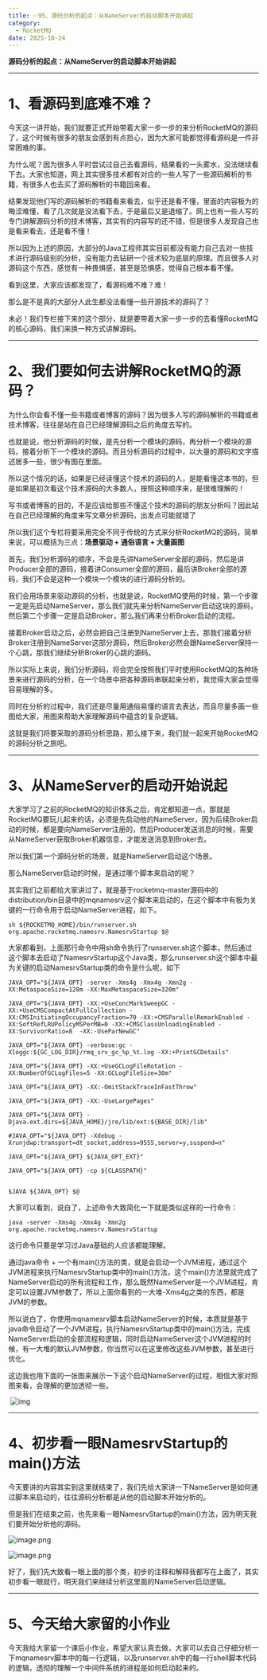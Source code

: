 ```yaml
---
title: ✅95、源码分析的起点：从NameServer的启动脚本开始讲起
category:
  - RocketMQ
date: 2025-10-24
---
```



**源码分析的起点：从NameServer的启动脚本开始讲起**

---

# 1、看源码到底难不难？

今天这一讲开始，我们就要正式开始带着大家一步一步的来分析RocketMQ的源码了，这个时候有很多的朋友会感到有点担心，因为大家可能都觉得看源码是一件非常困难的事。

为什么呢？因为很多人平时尝试过自己去看源码，结果看的一头雾水，没法继续看下去。大家也知道，网上其实很多技术都有对应的一些人写了一些源码解析的书籍，有很多人也去买了源码解析的书籍回来看。

结果发现他们写的源码解析的书籍看来看去，似乎还是看不懂，里面的内容极为的晦涩难懂，看了几次就是没法看下去，于是最后又是退缩了。网上也有一些人写的专门讲解源码分析的技术博客，其实有的内容写的还不错，但是很多人发现自己也是看来看去，还是看不懂！

所以因为上述的原因，大部分的Java工程师其实目前都没有能力自己去对一些技术进行源码级别的分析，没有能力去钻研一个技术较为底层的原理。而且很多人对源码这个东西，感觉有一种畏惧感，甚至是恐惧感，觉得自己根本看不懂。

看到这里，大家应该都发现了，看源码难不难？难！

那么是不是真的大部分人此生都没法看懂一些开源技术的源码了？

未必！我们专栏接下来的这个部分，就是要带着大家一步一步的去看懂RocketMQ的核心源码，我们来换一种方式讲解源码。

---

# 2、我们要如何去讲解RocketMQ的源码？

为什么你会看不懂一些书籍或者博客的源码？因为很多人写的源码解析的书籍或者技术博客，往往是站在自己已经理解源码之后的角度去写的。

也就是说，他分析源码的时候，是先分析一个模块的源码，再分析一个模块的源码，接着分析下一个模块的源码。而且分析源码的过程中，以大量的源码和文字描述居多一些，很少有图在里面。

所以这个情况的话，如果是已经读懂这个技术的源码的人，是能看懂这本书的，但是如果是初次看这个技术源码的大多数人，按照这种顺序来，是很难理解的！

写书或者博客的目的，不是应该给那些不懂这个技术的源码的朋友分析吗？因此站在自己已经理解的角度来写文章分析源码，出发点可能就错了

所以我们这个专栏将要采用完全不同于传统的方式来分析RocketMQ的源码，简单来说，可以概括为三点：**场景驱动 + 通俗语言 + 大量画图**

首先，我们分析源码的顺序，不会是先讲NameServer全部的源码，然后是讲Producer全部的源码，接着讲Consumer全部的源码，最后讲Broker全部的源码，我们不会是这种一个模块一个模块的进行源码分析的。

我们会用场景来驱动源码的分析，也就是说，RocketMQ使用的时候，第一个步骤一定是先启动NameServer，那么我们就先来分析NameServer启动这块的源码，然后第二个步骤一定是启动Broker，那么我们再来分析Broker启动的流程。

接着Broker启动之后，必然会把自己注册到NameServer上去，那我们接着分析Broker注册到NameServer这部分源码，然后Broker必然会跟NameServer保持一个心跳，那我们继续分析Broker的心跳的源码。

所以实际上来说，我们分析源码，将会完全按照我们平时使用RocketMQ的各种场景来进行源码的分析，在一个场景中把各种源码串联起来分析，我觉得大家会觉得容易理解的多。

同时在分析的过程中，我们还是尽量用通俗易懂的语言去表达，而且尽量多画一些图给大家，用图来帮助大家理解源码中蕴含的复杂逻辑。

这就是我们将要采取的源码分析思路，那么接下来，我们就一起来开始RocketMQ的源码分析之旅吧。

---

# 3、从NameServer的启动开始说起

大家学习了之前的RocketMQ的知识体系之后，肯定都知道一点，那就是RocketMQ要玩儿起来的话，必须是先启动他的NameServer，因为后续Broker启动的时候，都是要向NameServer注册的，然后Producer发送消息的时候，需要从NameServer获取Broker机器信息，才能发送消息到Broker去。

所以我们第一个源码分析的场景，就是NameServer启动这个场景。

那么NameServer启动的时候，是通过哪个脚本来启动的呢？

其实我们之前都给大家讲过了，就是基于rocketmq-master源码中的distribution/bin目录中的mqnamesrv这个脚本来启动的，在这个脚本中有极为关键的一行命令用于启动NameServer进程，如下。

`sh ${ROCKETMQ_HOME}/bin/runserver.sh org.apache.rocketmq.namesrv.NamesrvStartup $@`

大家都看到，上面那行命令中用sh命令执行了runserver.sh这个脚本，然后通过这个脚本去启动了NamesrvStartup这个Java类，那么runserver.sh这个脚本中最为关键的启动NamesrvStartup类的命令是什么呢，如下

```
JAVA_OPT="${JAVA_OPT} -server -Xms4g -Xmx4g -Xmn2g -XX:MetaspaceSize=128m -XX:MaxMetaspaceSize=320m"

JAVA_OPT="${JAVA_OPT} -XX:+UseConcMarkSweepGC -XX:+UseCMSCompactAtFullCollection -XX:CMSInitiatingOccupancyFraction=70 -XX:+CMSParallelRemarkEnabled -XX:SoftRefLRUPolicyMSPerMB=0 -XX:+CMSClassUnloadingEnabled -XX:SurvivorRatio=8  -XX:-UseParNewGC"

JAVA_OPT="${JAVA_OPT} -verbose:gc -Xloggc:${GC_LOG_DIR}/rmq_srv_gc_%p_%t.log -XX:+PrintGCDetails"

JAVA_OPT="${JAVA_OPT} -XX:+UseGCLogFileRotation -XX:NumberOfGCLogFiles=5 -XX:GCLogFileSize=30m"

JAVA_OPT="${JAVA_OPT} -XX:-OmitStackTraceInFastThrow"

JAVA_OPT="${JAVA_OPT} -XX:-UseLargePages"

JAVA_OPT="${JAVA_OPT} -Djava.ext.dirs=${JAVA_HOME}/jre/lib/ext:${BASE_DIR}/lib"

#JAVA_OPT="${JAVA_OPT} -Xdebug -Xrunjdwp:transport=dt_socket,address=9555,server=y,suspend=n"

JAVA_OPT="${JAVA_OPT} ${JAVA_OPT_EXT}"

JAVA_OPT="${JAVA_OPT} -cp ${CLASSPATH}"


$JAVA ${JAVA_OPT} $@
```

大家可以看到，说白了，上述命令大致简化一下就是类似这样的一行命令：

`java -server -Xms4g -Xmx4g -Xmn2g org.apache.rocketmq.namesrv.NamesrvStartup`

这行命令只要是学习过Java基础的人应该都能理解。

通过java命令 + 一个有main()方法的类，就是会启动一个JVM进程，通过这个JVM进程来执行NamesrvStartup类中的main()方法，这个main()方法里就完成了NameServer启动的所有流程和工作，那么既然NameServer是一个JVM进程，肯定可以设置JVM参数了，所以上面你看到的一大堆-Xms4g之类的东西，都是JVM的参数。

所以说白了，你使用mqnamesrv脚本启动NameServer的时候，本质就是基于java命令启动了一个JVM进程，执行NamesrvStartup类中的main()方法，完成NameServer启动的全部流程和逻辑，同时启动NameServer这个JVM进程的时候，有一大堆的默认JVM参数，你当然可以在这里修改这些JVM参数，甚至进行优化。

这边我也用下面的一张图来展示一下这个启动NameServer的过程，相信大家对照图来看，会理解的更加透彻一些。

​      ![img](https://studyimages.oss-cn-beijing.aliyuncs.com/img/RocketMQ/202309/202310091748891.png)      

---

# 4、初步看一眼NamesrvStartup的main()方法

今天要讲的内容其实到这里就结束了，我们先给大家讲一下NameServer是如何通过脚本来启动的，往往源码分析都是从他的启动脚本开始分析的。

但是我们在结束之前，也先来看一眼NamesrvStartup的main()方法，因为明天我们要开始分析他的源码。

![image.png](https://studyimages.oss-cn-beijing.aliyuncs.com/img/RocketMQ/202309/202310091748102.png)

![image.png](https://studyimages.oss-cn-beijing.aliyuncs.com/img/RocketMQ/202309/202310091748957.png)

好了，我们先大致看一眼上面的那个类，初步的注释和解释我都写在上面了，其实初步看一眼就行，明天我们来继续分析这里面的NameServer启动逻辑。

---

# 5、今天给大家留的小作业

今天我给大家留一个课后小作业，希望大家认真去做，大家可以去自己仔细分析一下mqnamesrv脚本中的每一行逻辑，以及runserver.sh中的每一行shell脚本代码的逻辑，透彻的理解一个中间件系统的进程是如何启动起来的。

